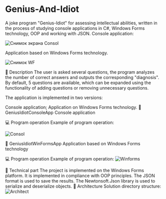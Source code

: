 # Genius-And-Idiot
A joke program "Genius-Idiot" for assessing intellectual abilities, written in the process of studying console applications in C#, Windows Forms technology, OOP and working with JSON.
Console application:



![Снимок экрана Consol](https://github.com/user-attachments/assets/aa5bc783-c9db-4126-aaee-7df0920ddbf0)

Application based on Windows Forms technology.

![Снимок WF](https://github.com/user-attachments/assets/1420cb0e-60ca-4fcf-bd8a-6044887f22d2)


📄 Description
The user is asked several questions, the program analyzes the number of correct answers and outputs the corresponding "diagnosis".
By default, 5 questions are available, which can be expanded using the functionality of adding questions or removing unnecessary questions.

The application is implemented in two versions:

Console application;
Application on Windows Forms technology.
📁 GeniusIdiotConsoleApp
Console application

💻 Program operation
Example of program operation:

![Consol](https://github.com/user-attachments/assets/8cb6941e-dd0f-4203-91bc-88c11c69801a)

📁 GeniusIdiotWinFormsApp
Application based on Windows Forms technology

💻 Program operation
Example of program operation:
![Winforms](https://github.com/user-attachments/assets/21c3c388-9c0b-4149-b9ba-b518843a5c40)

🔧 Technical part
The project is implemented on the Windows Forms platform.
It is implemented in compliance with OOP principles.
The JSON format is used to save the results. The Newtonsoft.Json library is used to serialize and deserialize objects.
🧩 Architecture
Solution directory structure:
![Architect](https://github.com/user-attachments/assets/14c403b8-68d3-4154-98d9-5492b5dfe3a2)

